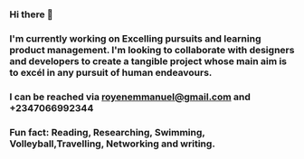 ### Hi there 👋
### I'm currently working on Excelling pursuits and learning product management. I'm looking to collaborate with designers and developers to create a tangible project whose main aim is to excél in any pursuit of human endeavours.
### I can be reached via royenemmanuel@gmail.com and +2347066992344

### Fun fact: Reading, Researching, Swimming, Volleyball,Travelling, Networking and writing.

<!--
**RoyenEmma/RoyenEmma** is a ✨ _special_ ✨ repository because its `README.md` (this file) appears on your GitHub profile.

Here are some ideas to get you started:

- 🔭 I’m currently working on Excelling pursuits
- 🌱 I’m currently learning Product management..
- 👯 I’m looking to collaborate designers, developers
- 🤔 I’m looking for help with ...
- 💬 Ask me about 
- 📫 How to reach me: royenemmanuel@gmail.com
- 😄 Pronouns: Others
- ⚡ Fun fact: Reading,Researching,Travelling,Volleyball,Swimming
-->
